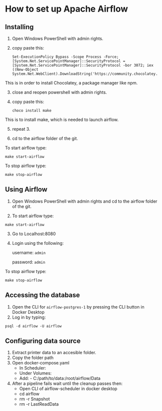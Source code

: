 # How to set up Apache Airflow

## Installing
1. Open Windows PowerShell with admin rights.

2. copy paste this:

	```
	Set-ExecutionPolicy Bypass -Scope Process -Force; [System.Net.ServicePointManager]::SecurityProtocol = [System.Net.ServicePointManager]::SecurityProtocol -bor 3072; iex ((New-Object System.Net.WebClient).DownloadString('https://community.chocolatey.org/install.ps1'))
	```

This is in order to install Chocolatey, a package manager like npm.

3. close and reopen powershell with admin rights.

4. copy paste this:

    ```
	choco install make
    ```
This is to install make, which is needed to launch airflow.

5. repeat 3.

6. cd to the airflow folder of the git.

To start airflow type:
```
make start-airflow
```
To stop airflow type:
```
make stop-airflow
```	
## Using Airflow

1. Open Windows PowerShell with admin rights and cd to the airflow folder of the git.

2. To start airflow type:
```
make start-airflow
```	
3. Go to Localhost:8080

4. Login using the following:

    username: ```admin```
    
    password: ```admin```
    
To stop airflow type:
```
make stop-airflow
```	
## Accessing the database
1. Open the CLI for ```airflow-postgres-1``` by pressing the CLI button in Docker Desktop
2. Log in by typing:
```
psql -d airflow -U airflow
```
## Configuring data source
1. Extract printer data to an accesible folder.
2. Copy the folder path
3. Open docker-compose.yaml
    - In Scheduler:
    - Under Volumes:
    - Add: - C:/path/to/data:/root/airflow/Data
4. After a pipeline fails wait until the cleanup passes then:
    - Open CLI of airflow-scheduler in docker desktop
    - cd airflow
    - rm -r Snapshot
    - rm -r LastReadData

